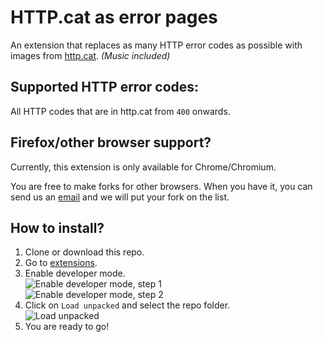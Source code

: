 # HTTP.cat as error pages

An extension that replaces as many HTTP error codes as possible with images from [http.cat](https://http.cat/).
*(Music included)*

## Supported HTTP error codes:

All HTTP codes that are in http.cat from `400` onwards.

## Firefox/other browser support?

Currently, this extension is only available for Chrome/Chromium.

You are free to make forks for other browsers.
When you have it, you can send us an [email](mailto:rivest@katyusha.xyz) and we will put your fork on the list.

## How to install?

1. Clone or download this repo.
2. Go to [extensions](chrome://extensions).
3. Enable developer mode. <br /><img src="https://i.imgur.com/nImRqA8.png" title="Enable developer mode, step 1" /><br /><img src="https://i.imgur.com/aMnmIk8.png" title="Enable developer mode, step 2" />
4. Click on `Load unpacked` and select the repo folder. <br /><img src="https://i.imgur.com/pg6eblc.png" title="Load unpacked" />
5. You are ready to go!
